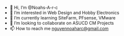 - 👋 Hi, I’m @Noahs-A-r-c
- 👀 I’m interested in Web Design and Hobby Electronics
- 🌱 I’m currently learning SiteFarm, PFsense, VMware
- 💞️ I’m looking to collaborate on ASUCD CM Projects
- 📫 How to reach me nguyennoaharc@gmail.com

<!---
Noahs-A-r-c/Noahs-A-r-c is a ✨ special ✨ repository because its `README.md` (this file) appears on your GitHub profile.
You can click the Preview link to take a look at your changes.
--->
